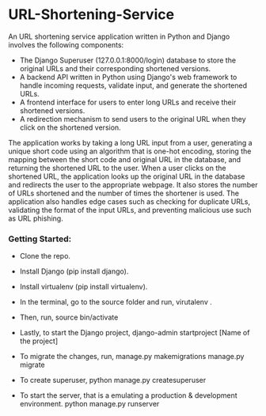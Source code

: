 # URL-Shortening-Service


An URL shortening service application written in Python and Django involves the following components:

- The Django Superuser (127.0.0.1:8000/login) database to store the original URLs and their corresponding shortened versions.
- A backend API written in Python using Django's web framework to handle incoming requests, validate input, and generate the shortened URLs.
- A frontend interface for users to enter long URLs and receive their shortened versions.
- A redirection mechanism to send users to the original URL when they click on the shortened version.

The application works by taking a long URL input from a user, generating a unique short code using an algorithm that is one-hot encoding, storing the mapping between the short code and original URL in the database, and returning the shortened URL to the user. When a user clicks on the shortened URL, the application looks up the original URL in the database and redirects the user to the appropriate webpage. It also stores the number of URLs shortened and the number of times the shortener is used. The application also handles edge cases such as checking for duplicate URLs, validating the format of the input URLs, and preventing malicious use such as URL phishing.



### Getting Started:

- Clone the repo.

- Install Django (pip install django).

- Install virtualenv (pip install virtualenv).

- In the terminal, go to the source folder and run, 
            virutalenv .
            
- Then, run,
            source bin/activate
            
- Lastly, to start the Django project, 
            django-admin startproject [Name of the project]
            
- To migrate the changes, run,
            manage.py makemigrations
            manage.py migrate
            
- To create superuser,
            python manage.py createsuperuser
            
- To start the server, that is a emulating a production & development environment.
            python manage.py runserver
